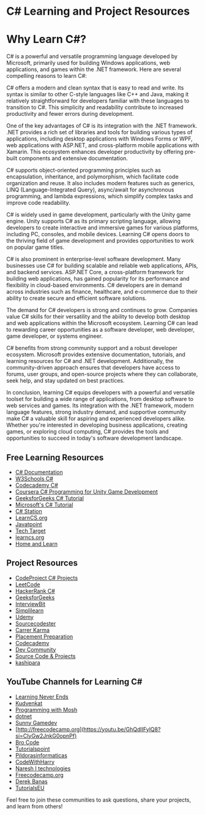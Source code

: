 # C# Learning and Project Resources

# Why Learn C#?

C# is a powerful and versatile programming language developed by Microsoft, primarily used for building Windows applications, web applications, and games within the .NET framework. Here are several compelling reasons to learn C#:

C# offers a modern and clean syntax that is easy to read and write. Its syntax is similar to other C-style languages like C++ and Java, making it relatively straightforward for developers familiar with these languages to transition to C#. This simplicity and readability contribute to increased productivity and fewer errors during development.

One of the key advantages of C# is its integration with the .NET framework. .NET provides a rich set of libraries and tools for building various types of applications, including desktop applications with Windows Forms or WPF, web applications with ASP.NET, and cross-platform mobile applications with Xamarin. This ecosystem enhances developer productivity by offering pre-built components and extensive documentation.

C# supports object-oriented programming principles such as encapsulation, inheritance, and polymorphism, which facilitate code organization and reuse. It also includes modern features such as generics, LINQ (Language-Integrated Query), async/await for asynchronous programming, and lambda expressions, which simplify complex tasks and improve code readability.

C# is widely used in game development, particularly with the Unity game engine. Unity supports C# as its primary scripting language, allowing developers to create interactive and immersive games for various platforms, including PC, consoles, and mobile devices. Learning C# opens doors to the thriving field of game development and provides opportunities to work on popular game titles.

C# is also prominent in enterprise-level software development. Many businesses use C# for building scalable and reliable web applications, APIs, and backend services. ASP.NET Core, a cross-platform framework for building web applications, has gained popularity for its performance and flexibility in cloud-based environments. C# developers are in demand across industries such as finance, healthcare, and e-commerce due to their ability to create secure and efficient software solutions.

The demand for C# developers is strong and continues to grow. Companies value C# skills for their versatility and the ability to develop both desktop and web applications within the Microsoft ecosystem. Learning C# can lead to rewarding career opportunities as a software developer, web developer, game developer, or systems engineer.

C# benefits from strong community support and a robust developer ecosystem. Microsoft provides extensive documentation, tutorials, and learning resources for C# and .NET development. Additionally, the community-driven approach ensures that developers have access to forums, user groups, and open-source projects where they can collaborate, seek help, and stay updated on best practices.

In conclusion, learning C# equips developers with a powerful and versatile toolset for building a wide range of applications, from desktop software to web services and games. Its integration with the .NET framework, modern language features, strong industry demand, and supportive community make C# a valuable skill for aspiring and experienced developers alike. Whether you're interested in developing business applications, creating games, or exploring cloud computing, C# provides the tools and opportunities to succeed in today's software development landscape.

## Free Learning Resources
- [C# Documentation](https://docs.microsoft.com/en-us/dotnet/csharp/)
- [W3Schools C#](https://www.w3schools.com/cs/)
- [Codecademy C#](https://www.codecademy.com/learn/learn-c-sharp)
- [Coursera C# Programming for Unity Game Development](https://www.coursera.org/learn/c-sharp-programming)
- [GeeksforGeeks C# Tutorial](https://www.geeksforgeeks.org/csharp-programming-language/)
- [Microsoft's C# Tutorial](https://docs.microsoft.com/en-us/dotnet/csharp/tour-of-csharp/)
- [C# Station](http://www.csharp-station.com/Tutorial.aspx)
- [LearnCS.org](https://learncs.org/)
- [Javatpoint](https://www.javatpoint.com/c-sharp-tutorial)
- [Tech Target](https://www.techtarget.com/whatis/definition/C-Sharp)
- [learncs.org](https://www.learncs.org/)
- [Home and Learn](https://www.homeandlearn.co.uk/csharp/csharp.html)

## Project Resources
- [CodeProject C# Projects](https://www.codeproject.com/search.aspx?q=c%23)
- [LeetCode](https://leetcode.com/problemset/all/?topicSlugs=array&difficulty=Easy&difficulty=Medium&difficulty=Hard)
- [HackerRank C#](https://www.hackerrank.com/domains/tutorials/10-days-of-statistics)
- [GeeksforGeeks](https://www.geeksforgeeks.org/c-project-ideas-for-beginners/)
- [InterviewBit](https://www.interviewbit.com/blog/c-sharp-projects/)
- [Simplilearn](https://www.simplilearn.com/tutorials/c-sharp-tutorial/top-c-sharp-projects)
- [Udemy](https://blog.udemy.com/c-sharp-projects/)
- [Sourcecodester](https://www.sourcecodester.com/c-sharp-project)
- [Carrer Karma](https://careerkarma.com/blog/c-sharp-projects/)
- [Placement Preparation](https://www.placementpreparation.io/blog/c-sharp-project-ideas-for-beginners/)
- [Codecademy](https://www.codecademy.com/projects/language/c-sharp)
- [Dev Community](https://dev.to/nerdjfpb/15-c-project-ideas-beginner-to-expert-with-tutorial-iio)
- [Source Code & Projects](https://code-projects.org/c/languages/project/c-sharp-projects/)
- [kashipara](https://www.kashipara.com/project/c-net-project_3)

## YouTube Channels for Learning C#
- [Learning Never Ends](https://youtube.com/playlist?list=PLX07l0qxoHFLZftsVKyj3k9kfMca2uaPR&si=0rM_wWuIoE4y0WaY)
- [Kudvenkat](https://youtube.com/playlist?list=PLAC325451207E3105&si=XKCjwZSkshg3S1FA)
- [Programming with Mosh](https://youtube.com/playlist?list=PLTjRvDozrdlz3_FPXwb6lX_HoGXa09Yef&si=wKEzFbgxD7eLw7Jv)
- [dotnet](https://youtube.com/playlist?list=PLdo4fOcmZ0oULFjxrOagaERVAMbmG20Xe&si=Ya2lnHmnGJGC18Si)
- [Sunny Gamedev](https://youtube.com/playlist?list=PLCqWuVe6WFLLmMTO44hpYKnptJ6765skH&si=N8wSTVMxz3pe4DWN)
- [http://freecodecamp.org](https://youtu.be/GhQdlIFylQ8?si=ClyGw2JnkG0opnPf)
- [Bro Code](https://youtu.be/wxznTygnRfQ?si=M3mK4l0Yi1_W-M84)
- [Tutorialspoint](https://youtube.com/playlist?list=PLWPirh4EWFpFYePpf3E3AI8LT4NInNoIM&si=9WabidnQWkntaSSL)
- [Pildorasinformaticas](https://youtube.com/playlist?list=PLU8oAlHdN5BmpIQGDSHo5e1r4ZYWQ8m4B&si=B8D9aXJPX9pjTOME)
- [CodeWithHarry](https://youtu.be/SuLiu5AK9Ps?si=_x4q_Q5HR8_KqaDW)
- [Naresh I technologies](https://youtube.com/playlist?list=PLVlQHNRLflP-jc5Fbhfdhzv52AWYq836j&si=G0X_RLwCRsu9Spgu)
- [Freecodecamp.org](https://youtu.be/YT8s-90oDC0?si=mR75EyVJDitTz7D2)
- [Derek Banas](https://youtu.be/M5ugY7fWydE?si=w996cpweQjSh5JMS)
- [TutorialsEU](https://youtu.be/q_F4PyW8GTg?si=tlORYnJlE1dyDT4f)

Feel free to join these communities to ask questions, share your projects, and learn from others!

